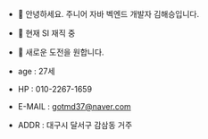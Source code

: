 - 👋 안녕하세요. 주니어 자바 벡엔드 개발자 김해승입니다.
- 👀 현재 SI 재직 중
- 💞️ 새로운 도전을 원합니다.

- age    : 27세
- HP     : 010-2267-1659
- E-MAIL : gotmd37@naver.com
- ADDR   : 대구시 달서구 감삼동 거주

